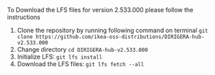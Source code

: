 To Download the LFS files for version 2.533.000 please follow the instructions

1. Clone the repository by running following command on terminal `git clone https://github.com/ikea-oss-distributions/DIRIGERA-hub-v2.533.000`
2. Change directory `cd DIRIGERA-hub-v2.533.000`
3. Initialize LFS: `git lfs install`
4. Download the LFS files: `git lfs fetch --all`
